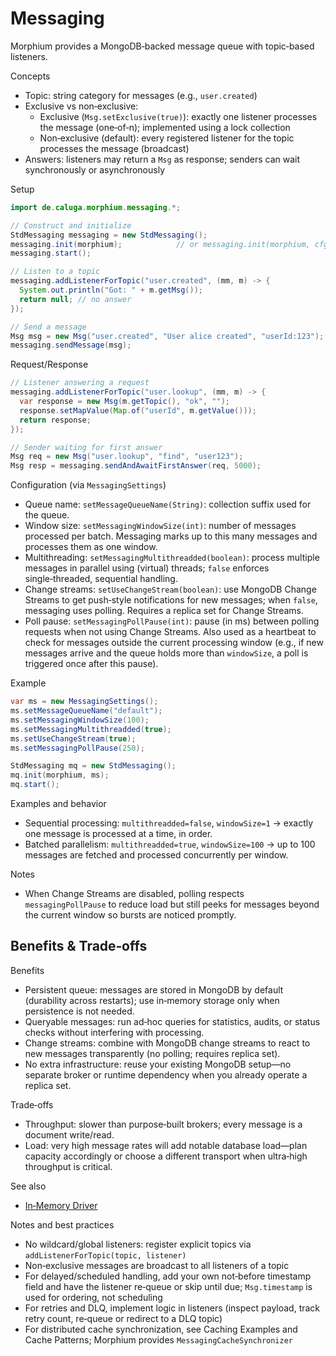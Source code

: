 # Messaging

Morphium provides a MongoDB‑backed message queue with topic‑based listeners.

Concepts

- Topic: string category for messages (e.g., `user.created`)
- Exclusive vs non‑exclusive:
  - Exclusive (`Msg.setExclusive(true)`): exactly one listener processes the message (one‑of‑n); implemented using a lock collection
  - Non‑exclusive (default): every registered listener for the topic processes the message (broadcast)
- Answers: listeners may return a `Msg` as response; senders can wait synchronously or asynchronously

Setup
```java
import de.caluga.morphium.messaging.*;

// Construct and initialize
StdMessaging messaging = new StdMessaging();
messaging.init(morphium);            // or messaging.init(morphium, cfg.messagingSettings())
messaging.start();

// Listen to a topic
messaging.addListenerForTopic("user.created", (mm, m) -> {
  System.out.println("Got: " + m.getMsg());
  return null; // no answer
});

// Send a message
Msg msg = new Msg("user.created", "User alice created", "userId:123");
messaging.sendMessage(msg);
```

Request/Response
```java
// Listener answering a request
messaging.addListenerForTopic("user.lookup", (mm, m) -> {
  var response = new Msg(m.getTopic(), "ok", "");
  response.setMapValue(Map.of("userId", m.getValue()));
  return response;
});

// Sender waiting for first answer
Msg req = new Msg("user.lookup", "find", "user123");
Msg resp = messaging.sendAndAwaitFirstAnswer(req, 5000);
```

Configuration (via `MessagingSettings`)

- Queue name: `setMessageQueueName(String)`: collection suffix used for the queue.
- Window size: `setMessagingWindowSize(int)`: number of messages processed per batch. Messaging marks up to this many messages and processes them as one window.
- Multithreading: `setMessagingMultithreadded(boolean)`: process multiple messages in parallel using (virtual) threads; `false` enforces single‑threaded, sequential handling.
- Change streams: `setUseChangeStream(boolean)`: use MongoDB Change Streams to get push‑style notifications for new messages; when `false`, messaging uses polling. Requires a replica set for Change Streams.
- Poll pause: `setMessagingPollPause(int)`: pause (in ms) between polling requests when not using Change Streams. Also used as a heartbeat to check for messages outside the current processing window (e.g., if new messages arrive and the queue holds more than `windowSize`, a poll is triggered once after this pause).

Example
```java
var ms = new MessagingSettings();
ms.setMessageQueueName("default");
ms.setMessagingWindowSize(100);
ms.setMessagingMultithreadded(true);
ms.setUseChangeStream(true);
ms.setMessagingPollPause(250);

StdMessaging mq = new StdMessaging();
mq.init(morphium, ms);
mq.start();
```

Examples and behavior

- Sequential processing: `multithreadded=false`, `windowSize=1` → exactly one message is processed at a time, in order.
- Batched parallelism: `multithreadded=true`, `windowSize=100` → up to 100 messages are fetched and processed concurrently per window.

Notes

- When Change Streams are disabled, polling respects `messagingPollPause` to reduce load but still peeks for messages beyond the current window so bursts are noticed promptly.


## Benefits & Trade‑offs

Benefits

- Persistent queue: messages are stored in MongoDB by default (durability across restarts); use in‑memory storage only when persistence is not needed.
- Queryable messages: run ad‑hoc queries for statistics, audits, or status checks without interfering with processing.
- Change streams: combine with MongoDB change streams to react to new messages transparently (no polling; requires replica set).
- No extra infrastructure: reuse your existing MongoDB setup—no separate broker or runtime dependency when you already operate a replica set.

Trade‑offs

- Throughput: slower than purpose‑built brokers; every message is a document write/read.
- Load: very high message rates will add notable database load—plan capacity accordingly or choose a different transport when ultra‑high throughput is critical.

See also

- [In‑Memory Driver](./howtos/inmemory-driver.md)


Notes and best practices

- No wildcard/global listeners: register explicit topics via `addListenerForTopic(topic, listener)`
- Non‑exclusive messages are broadcast to all listeners of a topic
- For delayed/scheduled handling, add your own not‑before timestamp field and have the listener re‑queue or skip until due; `Msg.timestamp` is used for ordering, not scheduling
- For retries and DLQ, implement logic in listeners (inspect payload, track retry count, re‑queue or redirect to a DLQ topic)
- For distributed cache synchronization, see Caching Examples and Cache Patterns; Morphium provides `MessagingCacheSynchronizer`
